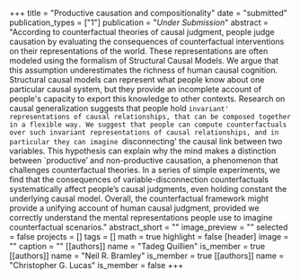 +++
title = "Productive causation and compositionality"
date = "submitted"
publication_types = ["1"]
publication = "_Under Submission_"
abstract = "According to counterfactual theories of causal judgment, people judge causation by evaluating the consequences of counterfactual interventions on their representations of the world. These representations are often modeled using the formalism of Structural Causal Models. We argue that this assumption underestimates the richness of human causal cognition. Structural causal models can represent what people know about one particular causal system, but they provide an incomplete account of people's capacity to export this knowledge to other contexts. Research on causal generalization suggests that people hold `invariant' representations of causal relationships, that can be composed together in a flexible way. We suggest that people can compute counterfactuals over such invariant representations of causal relationships, and in particular they can imagine `disconnecting' the causal link between two variables. This hypothesis can explain why the mind makes a distinction between `productive’ and non-productive causation, a phenomenon that challenges counterfactual theories. In a series of simple experiments, we find that the consequences of variable-disconnection counterfactuals systematically affect people’s causal judgments, even holding constant the underlying causal model. Overall, the counterfactual framework might provide a unifying account of human causal judgment, provided we correctly understand the mental representations people use to imagine counterfactual scenarios."
abstract_short = ""
image_preview = ""
selected = false
projects = []
tags = []
math = true
highlight = false
[header]
image = ""
caption = ""
[[authors]]
	name = "Tadeg Quillien"
	is_member = true
[[authors]]
	name = "Neil R. Bramley"
	is_member = true
[[authors]]
	name = "Christopher G. Lucas"
	is_member = false
+++
